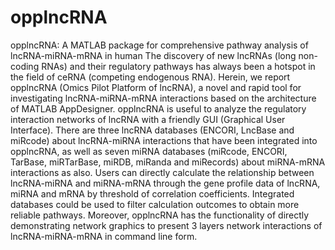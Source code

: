 # opplncRNA
opplncRNA: A MATLAB package for comprehensive pathway analysis of lncRNA-miRNA-mRNA in human  The discovery of new lncRNAs (long non-coding RNAs) and their regulatory pathways has always been a hotspot in the field of ceRNA (competing endogenous RNA). Herein, we report opplncRNA (Omics Pilot Platform of lncRNA), a novel and rapid tool for investigating lncRNA-miRNA-mRNA interactions based on the architecture of MATLAB AppDesigner. opplncRNA is useful to analyze the regulatory interaction networks of lncRNA with a friendly GUI (Graphical User Interface). There are three lncRNA databases (ENCORI, LncBase and miRcode) about lncRNA-miRNA interactions that have been integrated into opplncRNA, as well as seven miRNA databases (miRcode, ENCORI, TarBase, miRTarBase, miRDB, miRanda and miRecords) about miRNA-mRNA interactions as also. Users can directly calculate the relationship between lncRNA-miRNA and miRNA-mRNA through the gene profile data of lncRNA, miRNA and mRNA by threshold of correlation coefficients. Integrated databases could be used to filter calculation outcomes to obtain more reliable pathways. Moreover, opplncRNA has the functionality of directly demonstrating network graphics to present 3 layers network interactions of lncRNA-miRNA-mRNA in command line form.
